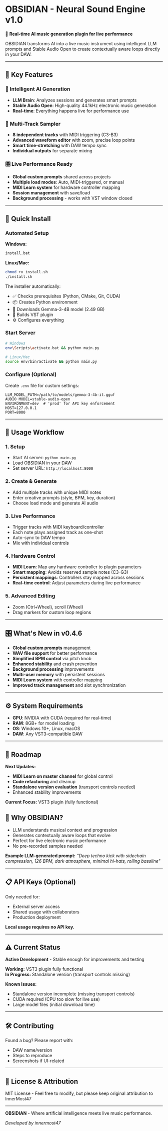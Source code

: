 # OBSIDIAN - Neural Sound Engine v1.0

🎵 **Real-time AI music generation plugin for live performance**

OBSIDIAN transforms AI into a live music instrument using intelligent LLM prompts and Stable Audio Open to create contextually aware loops directly in your DAW.

---

## 🔮 Key Features

### 🤖 **Intelligent AI Generation**

- **LLM Brain**: Analyzes sessions and generates smart prompts
- **Stable Audio Open**: High-quality 44.1kHz electronic music generation
- **Real-time**: Everything happens live for performance use

### 🎹 **Multi-Track Sampler**

- **8 independent tracks** with MIDI triggering (C3-B3)
- **Advanced waveform editor** with zoom, precise loop points
- **Smart time-stretching** with DAW tempo sync
- **Individual outputs** for separate mixing

### 🎛️ **Live Performance Ready**

- **Global custom prompts** shared across projects
- **Multiple load modes**: Auto, MIDI-triggered, or manual
- **MIDI Learn system** for hardware controller mapping
- **Session management** with save/load
- **Background processing** - works with VST window closed

---

## 🚀 Quick Install

### Automated Setup

**Windows:**

```bash
install.bat
```

**Linux/Mac:**

```bash
chmod +x install.sh
./install.sh
```

The installer automatically:

- ✅ Checks prerequisites (Python, CMake, Git, CUDA)
- 📦 Creates Python environment
- 🤖 Downloads Gemma-3-4B model (2.49 GB)
- 🔨 Builds VST plugin
- ⚙️ Configures everything

### Start Server

```bash
# Windows
env\Scripts\activate.bat && python main.py

# Linux/Mac
source env/bin/activate && python main.py
```

### Configure (Optional)

Create `.env` file for custom settings:

```env
LLM_MODEL_PATH=/path/to/models/gemma-3-4b-it.gguf
AUDIO_MODEL=stable-audio-open
ENVIRONMENT=dev  # 'prod' for API key enforcement
HOST=127.0.0.1
PORT=8000
```

---

## 🎵 Usage Workflow

### 1. **Setup**

- Start AI server: `python main.py`
- Load OBSIDIAN in your DAW
- Set server URL: `http://localhost:8000`

### 2. **Create & Generate**

- Add multiple tracks with unique MIDI notes
- Enter creative prompts (style, BPM, key, duration)
- Choose load mode and generate AI audio

### 3. **Live Performance**

- Trigger tracks with MIDI keyboard/controller
- Each note plays assigned track as one-shot
- Auto-sync to DAW tempo
- Mix with individual controls

### 4. **Hardware Control**

- **MIDI Learn**: Map any hardware controller to plugin parameters
- **Smart mapping**: Avoids reserved sample notes (C3-G3)
- **Persistent mappings**: Controllers stay mapped across sessions
- **Real-time control**: Adjust parameters during live performance

### 5. **Advanced Editing**

- Zoom (Ctrl+Wheel), scroll (Wheel)
- Drag markers for custom loop regions

---

## 🎛️ What's New in v0.4.6

- **Global custom prompts** management
- **WAV file support** for better performance
- **Simplified BPM control** via pitch knob
- **Enhanced stability** and crash prevention
- **Background processing** improvements
- **Multi-user memory** with persistent sessions
- **MIDI Learn system** with controller mapping
- **Improved track management** and slot synchronization

---

## ⚙️ System Requirements

- **GPU**: NVIDIA with CUDA (required for real-time)
- **RAM**: 8GB+ for model loading
- **OS**: Windows 10+, Linux, macOS
- **DAW**: Any VST3-compatible DAW

---

## 🎯 Roadmap

**Next Updates:**

- **MIDI Learn on master channel** for global control
- **Code refactoring** and cleanup
- **Standalone version evaluation** (transport controls needed)
- Enhanced stability improvements

**Current Focus:** VST3 plugin (fully functional)

## 🎵 Why OBSIDIAN?

- LLM understands musical context and progression
- Generates contextually aware loops that evolve
- Perfect for live electronic music performance
- No pre-recorded samples needed

**Example LLM-generated prompt:**
_"Deep techno kick with sidechain compression, 126 BPM, dark atmosphere, minimal hi-hats, rolling bassline"_

---

## 📋 API Keys (Optional)

Only needed for:

- External server access
- Shared usage with collaborators
- Production deployment

**Local usage requires no API key.**

---

## ⚠️ Current Status

**Active Development** - Stable enough for improvements and testing

**Working:** VST3 plugin fully functional  
**In Progress:** Standalone version (transport controls missing)

**Known Issues:**

- Standalone version incomplete (missing transport controls)
- CUDA required (CPU too slow for live use)
- Large model files (initial download time)

---

## 🛠️ Contributing

Found a bug? Please report with:

- DAW name/version
- Steps to reproduce
- Screenshots if UI-related

---

## 📝 License & Attribution

MIT License - Feel free to modify, but please keep original attribution to InnerMost47

---

**OBSIDIAN** - Where artificial intelligence meets live music performance.

_Developed by innermost47_
